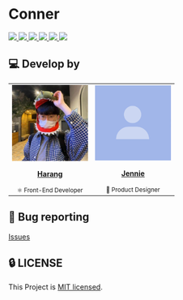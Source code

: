 # Conner

<a href="https://github.com/jennie-harang/Conner/actions/workflows/ci.yml">
  <img src="https://img.shields.io/github/workflow/status/jennie-harang/Conner/CI?label=CI&logo=GitHub&style=flat-square" />
</a>

<a href="https://codecov.io/gh/jennie-harang/Conner">
  <img src="https://codecov.io/gh/jennie-harang/Conner/branch/main/graph/badge.svg?token=hxDPxQyLYa"/>
</a>

<a href="https://dashboard.cypress.io/projects/oj7cg1/runs">
  <img src="https://img.shields.io/endpoint?url=https://dashboard.cypress.io/badge/simple/oj7cg1&style=flat-square&logo=cypress">
</a>

<a href="https://github.com/jennie-harang/Conner/issues?q=is%3Aissue+is%3Aopen+sort%3Aupdated-desc">
  <img src="https://img.shields.io/github/issues/jennie-harang/Conner?style=flat-square" />
</a>

<a href="https://github.com/jennie-harang/Conner/blob/main/LICENSE">
  <img src="https://img.shields.io/github/license/jennie-harang/Conner?style=flat-square">
</a>

<a href="#">
  <img src="https://img.shields.io/github/repo-size/jennie-harang/Conner?logo=yarn&style=flat-square">
</a>

## 💻 Develop by

<table>
  <tr>
    <td align="center"><a href="https://github.com/saseungmin"><img src="./static/profile.jpeg" width="150x;" alt=""/><br /><p><b>Harang</b></p></a><small>⚛️ Front-End Developer</small></td>
    <td align="center"><a href="#"><img src="./static/mock-profile.png" width="150px;" alt=""/><br /><p><b>Jennie</b></p></a><small>🎨 Product Designer</small></td>
  </tr>
</table>

## 🐛 Bug reporting
[Issues](https://github.com/jennie-harang/Conner/issues?q=is%3Aissue+is%3Aopen+sort%3Aupdated-desc)

## 🔒 LICENSE
This Project is [MIT licensed](https://github.com/jennie-harang/Conner/blob/main/LICENSE).
